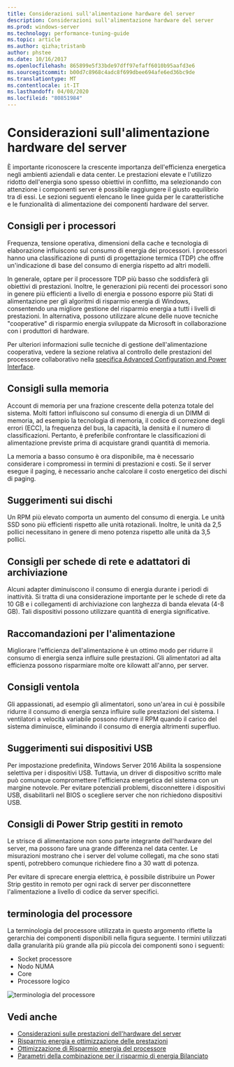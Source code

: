 ```yaml
---
title: Considerazioni sull'alimentazione hardware del server
description: Considerazioni sull'alimentazione hardware del server
ms.prod: windows-server
ms.technology: performance-tuning-guide
ms.topic: article
ms.author: qizha;tristanb
author: phstee
ms.date: 10/16/2017
ms.openlocfilehash: 865899e5f33bde97dff97efaff6010b95aafd3e6
ms.sourcegitcommit: b00d7c8968c4adc8f699dbee694afe6ed36bc9de
ms.translationtype: MT
ms.contentlocale: it-IT
ms.lasthandoff: 04/08/2020
ms.locfileid: "80851984"
---
```

# <a name="server-hardware-power-considerations"></a>Considerazioni sull'alimentazione hardware del server

È importante riconoscere la crescente importanza dell'efficienza energetica negli ambienti aziendali e data center. Le prestazioni elevate e l'utilizzo ridotto dell'energia sono spesso obiettivi in conflitto, ma selezionando con attenzione i componenti server è possibile raggiungere il giusto equilibrio tra di essi. Le sezioni seguenti elencano le linee guida per le caratteristiche e le funzionalità di alimentazione dei componenti hardware del server.

## <a name="processor-recommendations"></a>Consigli per i processori

Frequenza, tensione operativa, dimensioni della cache e tecnologia di elaborazione influiscono sul consumo di energia dei processori. I processori hanno una classificazione di punti di progettazione termica (TDP) che offre un'indicazione di base del consumo di energia rispetto ad altri modelli.

In generale, optare per il processore TDP più basso che soddisferà gli obiettivi di prestazioni. Inoltre, le generazioni più recenti dei processori sono in genere più efficienti a livello di energia e possono esporre più Stati di alimentazione per gli algoritmi di risparmio energia di Windows, consentendo una migliore gestione del risparmio energia a tutti i livelli di prestazioni. In alternativa, possono utilizzare alcune delle nuove tecniche "cooperative" di risparmio energia sviluppate da Microsoft in collaborazione con i produttori di hardware.

Per ulteriori informazioni sulle tecniche di gestione dell'alimentazione cooperativa, vedere la sezione relativa al controllo delle prestazioni del processore collaborativo nella [specifica Advanced Configuration and Power Interface](http://www.uefi.org/sites/default/files/resources/ACPI_5_1release.pdf).


## <a name="memory-recommendations"></a>Consigli sulla memoria
Account di memoria per una frazione crescente della potenza totale del sistema. Molti fattori influiscono sul consumo di energia di un DIMM di memoria, ad esempio la tecnologia di memoria, il codice di correzione degli errori (ECC), la frequenza del bus, la capacità, la densità e il numero di classificazioni. Pertanto, è preferibile confrontare le classificazioni di alimentazione previste prima di acquistare grandi quantità di memoria.

La memoria a basso consumo è ora disponibile, ma è necessario considerare i compromessi in termini di prestazioni e costi. Se il server esegue il paging, è necessario anche calcolare il costo energetico dei dischi di paging.


## <a name="disks-recommendations"></a>Suggerimenti sui dischi
Un RPM più elevato comporta un aumento del consumo di energia. Le unità SSD sono più efficienti rispetto alle unità rotazionali. Inoltre, le unità da 2,5 pollici necessitano in genere di meno potenza rispetto alle unità da 3,5 pollici.

## <a name="network-and-storage-adapter-recommendations"></a>Consigli per schede di rete e adattatori di archiviazione
Alcuni adapter diminuiscono il consumo di energia durante i periodi di inattività. Si tratta di una considerazione importante per le schede di rete da 10 GB e i collegamenti di archiviazione con larghezza di banda elevata (4-8 GB). Tali dispositivi possono utilizzare quantità di energia significative.


## <a name="power-supply-recommendations"></a>Raccomandazioni per l'alimentazione
Migliorare l'efficienza dell'alimentazione è un ottimo modo per ridurre il consumo di energia senza influire sulle prestazioni. Gli alimentatori ad alta efficienza possono risparmiare molte ore kilowatt all'anno, per server.


## <a name="fan-recommendations"></a>Consigli ventola
Gli appassionati, ad esempio gli alimentatori, sono un'area in cui è possibile ridurre il consumo di energia senza influire sulle prestazioni del sistema. I ventilatori a velocità variabile possono ridurre il RPM quando il carico del sistema diminuisce, eliminando il consumo di energia altrimenti superfluo.


## <a name="usb-devices-recommendations"></a>Suggerimenti sui dispositivi USB
Per impostazione predefinita, Windows Server 2016 Abilita la sospensione selettiva per i dispositivi USB. Tuttavia, un driver di dispositivo scritto male può comunque compromettere l'efficienza energetica del sistema con un margine notevole. Per evitare potenziali problemi, disconnettere i dispositivi USB, disabilitarli nel BIOS o scegliere server che non richiedono dispositivi USB.


## <a name="remotely-managed-power-strip-recommendations"></a>Consigli di Power Strip gestiti in remoto
Le strisce di alimentazione non sono parte integrante dell'hardware del server, ma possono fare una grande differenza nel data center. Le misurazioni mostrano che i server del volume collegati, ma che sono stati spenti, potrebbero comunque richiedere fino a 30 watt di potenza.

Per evitare di sprecare energia elettrica, è possibile distribuire un Power Strip gestito in remoto per ogni rack di server per disconnettere l'alimentazione a livello di codice da server specifici.

## <a name="processor-terminology"></a>terminologia del processore
La terminologia del processore utilizzata in questo argomento riflette la gerarchia dei componenti disponibili nella figura seguente. I termini utilizzati dalla granularità più grande alla più piccola dei componenti sono i seguenti:

-   Socket processore
-   Nodo NUMA
-   Core
-   Processore logico

![terminologia del processore](../media/perftune-guide-figure-1.png)

## <a name="see-also"></a>Vedi anche
- [Considerazioni sulle prestazioni dell'hardware del server](index.md)
- [Risparmio energia e ottimizzazione delle prestazioni](power/power-performance-tuning.md)
- [Ottimizzazione di Risparmio energia del processore](power/processor-power-management-tuning.md)
- [Parametri della combinazione per il risparmio di energia Bilanciato](power/recommended-balanced-plan-parameters.md)
